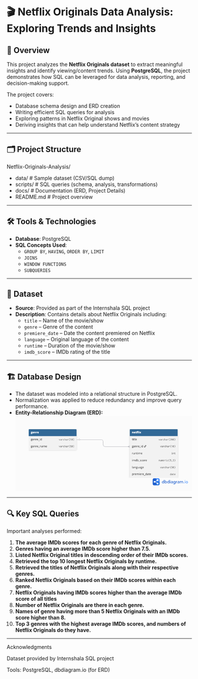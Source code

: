 # 🎬 Netflix Originals Data Analysis: Exploring Trends and Insights  

## 📌 Overview  
This project analyzes the **Netflix Originals dataset** to extract meaningful insights and identify viewing/content trends. Using **PostgreSQL**, the project demonstrates how SQL can be leveraged for data analysis, reporting, and decision-making support.  

The project covers:  
- Database schema design and ERD creation  
- Writing efficient SQL queries for analysis  
- Exploring patterns in Netflix Original shows and movies  
- Deriving insights that can help understand Netflix’s content strategy  

---

## 🗂 Project Structure  

Netflix-Originals-Analysis/

- data/ # Sample dataset (CSV/SQL dump)
- scripts/ # SQL queries (schema, analysis, transformations)
- docs/ # Documentation (ERD, Project Details)
- README.md # Project overview


---

## 🛠️ Tools & Technologies  
- **Database**: PostgreSQL  
- **SQL Concepts Used**:  
  - `GROUP BY`, `HAVING`, `ORDER BY`, `LIMIT`  
  - `JOINS`  
  - `WINDOW FUNCTIONS`  
  - `SUBQUERIES`  

---

## 📂 Dataset  
- **Source**: Provided as part of the Internshala SQL project  
- **Description**: Contains details about Netflix Originals including:  
  - `title` – Name of the movie/show  
  - `genre` – Genre of the content  
  - `premiere_date` – Date the content premiered on Netflix  
  - `language` – Original language of the content  
  - `runtime` – Duration of the movie/show  
  - `imdb_score` – IMDb rating of the title  

---

## 🏗️ Database Design  
- The dataset was modeled into a relational structure in PostgreSQL.  
- Normalization was applied to reduce redundancy and improve query performance.  
- **Entity-Relationship Diagram (ERD):**  
  ![ERD](docs/ERD.png)  

---

## 🔍 Key SQL Queries  
Important analyses performed:  
1. **The average IMDb scores for each genre of Netflix Originals.**
2. **Genres having an average IMDb score higher than 7.5.**
3. **Listed Netflix Original titles in descending order of their IMDb scores.**
4. **Retrieved the top 10 longest Netflix Originals by runtime.**
5. **Retrieved the titles of Netflix Originals along with their respective genres.**
6. **Ranked Netflix Originals based on their IMDb scores within each genre.**
7. **Netflix Originals having IMDb scores higher than the average IMDb score of all titles**
8. **Number of Netflix Originals are there in each genre.**
9. **Names of genre having more than 5 Netflix Originals with an IMDb score higher than 8.**
10. **Top 3 genres with the highest average IMDb scores, and numbers of Netflix Originals do they have.**
---

Acknowledgments

Dataset provided by Internshala SQL project

Tools: PostgreSQL, dbdiagram.io (for ERD)
